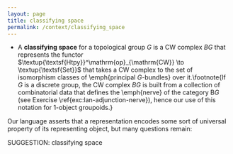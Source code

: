 ```yaml
---
layout: page
title: classifying space
permalink: /context/classifying_space
---
```

-  A **classifying space** for a topological group $G$ is a CW complex $BG$ that represents the functor $\textup{\textsf{Htpy}}^\mathrm{op}_{\mathrm{CW}} \to \textup{\textsf{Set}}$ that takes a CW complex to the set of isomorphism classes of \emph{principal $G$-bundles} over it.\footnote{If $G$ is a discrete group, the CW complex $BG$ is built from a collection of combinatorial data that defines the \emph{nerve} of the category $\mathsf{B} G$ (see Exercise \ref{exc:lan-adjunction-nerve}), hence our use of this notation for 1-object groupoids.}



Our language asserts that a representation encodes some sort of universal property of its representing object, but many questions remain:


SUGGESTION: classifying space